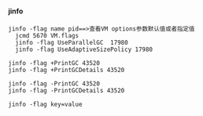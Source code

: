 #### jinfo

    jinfo -flag name pid==>查看VM options参数默认值或者指定值
      jcmd 5670 VM.flags
      jinfo -flag UseParallelGC  17980
      jinfo -flag UseAdaptiveSizePolicy 17980
    
    jinfo -flag +PrintGC 43520
    jinfo -flag +PrintGCDetails 43520
    
    jinfo -flag -PrintGC 43520
    jinfo -flag -PrintGCDetails 43520
    
    jinfo -flag key=value